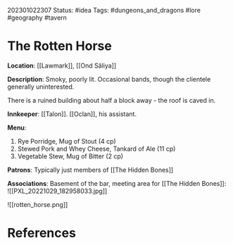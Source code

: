202301022307
Status: #idea
Tags: #dungeons_and_dragons #lore #geography #tavern

# The Rotten Horse

**Location**: [[Lawmark]], [[Ond Sâliya]]

**Description**: Smoky, poorly lit. Occasional bands, though the clientele generally uninterested.

There is a ruined building about half a block away - the roof is caved in. 

**Innkeeper**: [[Talon]]. [[Oclan]], his assistant.

**Menu**:
1.  Rye Porridge, Mug of Stout (4 cp)
2.  Stewed Pork and Whey Cheese, Tankard of Ale (11 cp)
3.  Vegetable Stew, Mug of Bitter (2 cp)

**Patrons**: Typically just members of [[The Hidden Bones]]

**Associations**: 
Basement of the bar, meeting area for [[The Hidden Bones]]:
![[PXL_20221029_182958033.jpg]]

![[rotten_horse.png]]
# References

